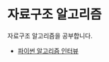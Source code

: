 # 자료구조 알고리즘

자료구조 알고리즘을 공부합니다.

- [파이썬 알고리즘 인터뷰](https://github.com/jungks9351/Algorithm/tree/main/%ED%8C%8C%EC%9D%B4%EC%8D%AC%20%EC%95%8C%EA%B3%A0%EB%A6%AC%EC%A6%98%20%EC%9D%B8%ED%84%B0%EB%B7%B0)
